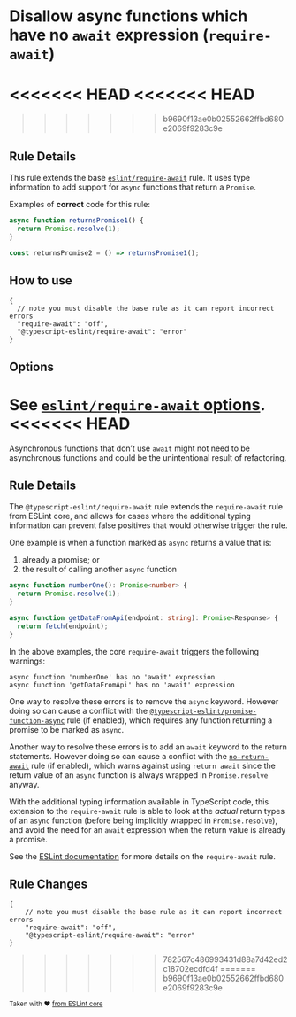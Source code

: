 # Disallow async functions which have no `await` expression (`require-await`)

<<<<<<< HEAD
<<<<<<< HEAD
=======
>>>>>>> b9690f13ae0b02552662ffbd680e2069f9283c9e
## Rule Details

This rule extends the base [`eslint/require-await`](https://eslint.org/docs/rules/require-await) rule.
It uses type information to add support for `async` functions that return a `Promise`.

Examples of **correct** code for this rule:

```ts
async function returnsPromise1() {
  return Promise.resolve(1);
}

const returnsPromise2 = () => returnsPromise1();
```

## How to use

```jsonc
{
  // note you must disable the base rule as it can report incorrect errors
  "require-await": "off",
  "@typescript-eslint/require-await": "error"
}
```

## Options

See [`eslint/require-await` options](https://eslint.org/docs/rules/require-await#options).
<<<<<<< HEAD
=======
Asynchronous functions that don’t use `await` might not need to be asynchronous functions and could be the unintentional result of refactoring.

## Rule Details

The `@typescript-eslint/require-await` rule extends the `require-await` rule from ESLint core, and allows for cases where the additional typing information can prevent false positives that would otherwise trigger the rule.

One example is when a function marked as `async` returns a value that is:

1. already a promise; or
2. the result of calling another `async` function

```typescript
async function numberOne(): Promise<number> {
  return Promise.resolve(1);
}

async function getDataFromApi(endpoint: string): Promise<Response> {
  return fetch(endpoint);
}
```

In the above examples, the core `require-await` triggers the following warnings:

```
async function 'numberOne' has no 'await' expression
async function 'getDataFromApi' has no 'await' expression
```

One way to resolve these errors is to remove the `async` keyword. However doing so can cause a conflict with the [`@typescript-eslint/promise-function-async`](https://github.com/typescript-eslint/typescript-eslint/blob/master/packages/eslint-plugin/docs/rules/promise-function-async.md) rule (if enabled), which requires any function returning a promise to be marked as `async`.

Another way to resolve these errors is to add an `await` keyword to the return statements. However doing so can cause a conflict with the [`no-return-await`](https://eslint.org/docs/rules/no-return-await) rule (if enabled), which warns against using `return await` since the return value of an `async` function is always wrapped in `Promise.resolve` anyway.

With the additional typing information available in TypeScript code, this extension to the `require-await` rule is able to look at the _actual_ return types of an `async` function (before being implicitly wrapped in `Promise.resolve`), and avoid the need for an `await` expression when the return value is already a promise.

See the [ESLint documentation](https://eslint.org/docs/rules/require-await) for more details on the `require-await` rule.

## Rule Changes

```cjson
{
    // note you must disable the base rule as it can report incorrect errors
    "require-await": "off",
    "@typescript-eslint/require-await": "error"
}
```
>>>>>>> 782567c486993431d88a7d42ed2c18702ecdfd4f
=======
>>>>>>> b9690f13ae0b02552662ffbd680e2069f9283c9e

<sup>Taken with ❤️ [from ESLint core](https://github.com/eslint/eslint/blob/master/docs/rules/require-await.md)</sup>
